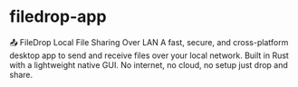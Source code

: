 # filedrop-app
📤 FileDrop  Local File Sharing Over LAN  A fast, secure, and cross-platform desktop app to send and receive files over your local network. Built in Rust with a lightweight native GUI. No internet, no cloud, no setup  just drop and share.
